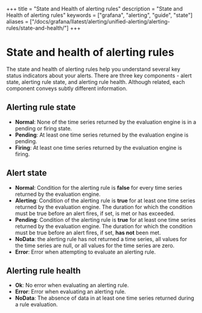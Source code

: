 +++
title = "State and Health of alerting rules"
description = "State and Health of alerting rules"
keywords = ["grafana", "alerting", "guide", "state"]
aliases = ["/docs/grafana/llatest/alerting/unified-alerting/alerting-rules/state-and-health/"]
+++

# State and health of alerting rules

The state and health of alerting rules help you understand several key status indicators about your alerts. There are three key components - alert state, alerting rule state, and alerting rule health. Although related, each component conveys subtly different information.

## Alerting rule state

- **Normal**: None of the time series returned by the evaluation engine is in a pending or firing state.
- **Pending**: At least one time series returned by the evaluation engine is pending.
- **Firing**: At least one time series returned by the evaluation engine is firing.

## Alert state

- **Normal**: Condition for the alerting rule is **false** for every time series returned by the evaluation engine.
- **Alerting**: Condition of the alerting rule is **true** for at least one time series returned by the evaluation engine. The duration for which the condition must be true before an alert fires, if set, is met or has exceeded.
- **Pending**: Condition of the alerting rule is **true** for at least one time series returned by the evaluation engine. The duration for which the condition must be true before an alert fires, if set, **has not** been met.
- **NoData**: the alerting rule has not returned a time series, all values for the time series are null, or all values for the time series are zero.
- **Error**: Error when attempting to evaluate an alerting rule.

## Alerting rule health

- **Ok**: No error when evaluating an alerting rule.
- **Error**: Error when evaluating an alerting rule.
- **NoData**: The absence of data in at least one time series returned during a rule evaluation.
